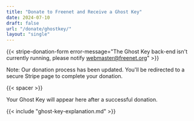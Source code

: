 ```yaml
---
title: "Donate to Freenet and Receive a Ghost Key"
date: 2024-07-10
draft: false
url: "/donate/ghostkey/"
layout: "single"
---
```


{{< stripe-donation-form error-message="The Ghost Key back-end isn't currently running, please notify webmaster@freenet.org" >}}

<p>Note: Our donation process has been updated. You'll be redirected to a secure Stripe page to complete your donation.</p>

{{< spacer >}}

<div id="certificateSection" style="display: none;">
  <h2>Your Ghost Key</h2>
  <p>Below is your Ghost Key. Please copy and save it securely.</p>
  <textarea id="combinedKey" rows="10" cols="72" readonly></textarea>
  <button id="copyCombinedKey">Copy Ghost Key</button>
</div>

<div id="errorMessage" style="display: none; color: red;"></div>

<div id="certificate-info">
  <p>Your Ghost Key will appear here after a successful donation.</p>
</div>

{{< include "ghost-key-explanation.md" >}}
